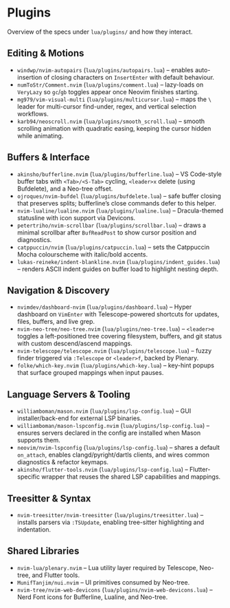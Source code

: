 # Plugins

Overview of the specs under `lua/plugins/` and how they interact.

## Editing & Motions
- `windwp/nvim-autopairs` (`lua/plugins/autopairs.lua`) – enables auto-insertion of closing characters on `InsertEnter` with default behaviour.
- `numToStr/Comment.nvim` (`lua/plugins/comment.lua`) – lazy-loads on `VeryLazy` so `gc`/`gb` toggles appear once Neovim finishes starting.
- `mg979/vim-visual-multi` (`lua/plugins/multicursor.lua`) – maps the `\` leader for multi-cursor find-under, regex, and vertical selection workflows.
- `karb94/neoscroll.nvim` (`lua/plugins/smooth_scroll.lua`) – smooth scrolling animation with quadratic easing, keeping the cursor hidden while animating.

## Buffers & Interface
- `akinsho/bufferline.nvim` (`lua/plugins/bufferline.lua`) – VS Code-style buffer tabs with `<Tab>/<S-Tab>` cycling, `<leader>x` delete (using Bufdelete), and a Neo-tree offset.
- `ojroques/nvim-bufdel` (`lua/plugins/bufdelete.lua`) – safe buffer closing that preserves splits; bufferline’s close commands defer to this helper.
- `nvim-lualine/lualine.nvim` (`lua/plugins/lualine.lua`) – Dracula-themed statusline with icon support via Devicons.
- `petertriho/nvim-scrollbar` (`lua/plugins/scrollbar.lua`) – draws a minimal scrollbar after `BufReadPost` to show cursor position and diagnostics.
- `catppuccin/nvim` (`lua/plugins/catpuccin.lua`) – sets the Catppuccin Mocha colourscheme with italic/bold accents.
- `lukas-reineke/indent-blankline.nvim` (`lua/plugins/indent_guides.lua`) – renders ASCII indent guides on buffer load to highlight nesting depth.

## Navigation & Discovery
- `nvimdev/dashboard-nvim` (`lua/plugins/dashboard.lua`) – Hyper dashboard on `VimEnter` with Telescope-powered shortcuts for updates, files, buffers, and live grep.
- `nvim-neo-tree/neo-tree.nvim` (`lua/plugins/neo-tree.lua`) – `<leader>e` toggles a left-positioned tree covering filesystem, buffers, and git status with custom descend/ascend mappings.
- `nvim-telescope/telescope.nvim` (`lua/plugins/telescope.lua`) – fuzzy finder triggered via `:Telescope` or `<leader>f`, backed by Plenary.
- `folke/which-key.nvim` (`lua/plugins/which-key.lua`) – key-hint popups that surface grouped mappings when input pauses.

## Language Servers & Tooling
- `williamboman/mason.nvim` (`lua/plugins/lsp-config.lua`) – GUI installer/back-end for external LSP binaries.
- `williamboman/mason-lspconfig.nvim` (`lua/plugins/lsp-config.lua`) – ensures servers declared in the config are installed when Mason supports them.
- `neovim/nvim-lspconfig` (`lua/plugins/lsp-config.lua`) – shares a default `on_attach`, enables clangd/pyright/dartls clients, and wires common diagnostics & refactor keymaps.
- `akinsho/flutter-tools.nvim` (`lua/plugins/lsp-config.lua`) – Flutter-specific wrapper that reuses the shared LSP capabilities and mappings.

## Treesitter & Syntax
- `nvim-treesitter/nvim-treesitter` (`lua/plugins/treesitter.lua`) – installs parsers via `:TSUpdate`, enabling tree-sitter highlighting and indentation.

## Shared Libraries
- `nvim-lua/plenary.nvim` – Lua utility layer required by Telescope, Neo-tree, and Flutter tools.
- `MunifTanjim/nui.nvim` – UI primitives consumed by Neo-tree.
- `nvim-tree/nvim-web-devicons` (`lua/plugins/nvim-web-devicons.lua`) – Nerd Font icons for Bufferline, Lualine, and Neo-tree.
